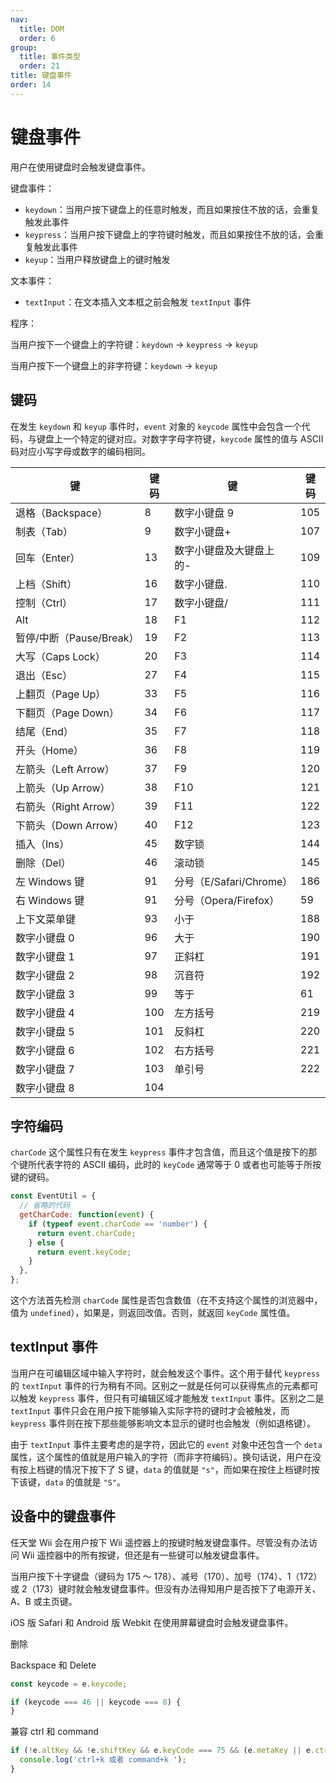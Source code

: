 ```yaml
---
nav:
  title: DOM
  order: 6
group:
  title: 事件类型
  order: 21
title: 键盘事件
order: 14
---
```


# 键盘事件

用户在使用键盘时会触发键盘事件。

键盘事件：

- `keydown`：当用户按下键盘上的任意时触发，而且如果按住不放的话，会重复触发此事件
- `keypress`：当用户按下键盘上的字符键时触发，而且如果按住不放的话，会重复触发此事件
- `keyup`：当用户释放键盘上的键时触发

文本事件：

- `textInput`：在文本插入文本框之前会触发 `textInput` 事件

程序：

当用户按下一个键盘上的字符键：`keydown` -> `keypress` -> `keyup`

当用户按下一个键盘上的非字符键：`keydown` -> `keyup`

## 键码

在发生 `keydown` 和 `keyup` 事件时，`event` 对象的 `keycode` 属性中会包含一个代码，与键盘上一个特定的键对应。对数字字母字符键，`keycode` 属性的值与 ASCII 码对应小写字母或数字的编码相同。

| 键                       | 键码 | 键                      | 键码 |
| ------------------------ | ---- | ----------------------- | ---- |
| 退格（Backspace）        | 8    | 数字小键盘 9            | 105  |
| 制表（Tab）              | 9    | 数字小键盘+             | 107  |
| 回车（Enter）            | 13   | 数字小键盘及大键盘上的- | 109  |
| 上档（Shift）            | 16   | 数字小键盘.             | 110  |
| 控制（Ctrl）             | 17   | 数字小键盘/             | 111  |
| Alt                      | 18   | F1                      | 112  |
| 暂停/中断（Pause/Break） | 19   | F2                      | 113  |
| 大写（Caps Lock）        | 20   | F3                      | 114  |
| 退出（Esc）              | 27   | F4                      | 115  |
| 上翻页（Page Up）        | 33   | F5                      | 116  |
| 下翻页（Page Down）      | 34   | F6                      | 117  |
| 结尾（End）              | 35   | F7                      | 118  |
| 开头（Home）             | 36   | F8                      | 119  |
| 左箭头（Left Arrow）     | 37   | F9                      | 120  |
| 上箭头（Up Arrow）       | 38   | F10                     | 121  |
| 右箭头（Right Arrow）    | 39   | F11                     | 122  |
| 下箭头（Down Arrow）     | 40   | F12                     | 123  |
| 插入（Ins）              | 45   | 数字锁                  | 144  |
| 删除（Del）              | 46   | 滚动锁                  | 145  |
| 左 Windows 键            | 91   | 分号（E/Safari/Chrome） | 186  |
| 右 Windows 键            | 91   | 分号（Opera/Firefox）   | 59   |
| 上下文菜单键             | 93   | 小于                    | 188  |
| 数字小键盘 0             | 96   | 大于                    | 190  |
| 数字小键盘 1             | 97   | 正斜杠                  | 191  |
| 数字小键盘 2             | 98   | 沉音符                  | 192  |
| 数字小键盘 3             | 99   | 等于                    | 61   |
| 数字小键盘 4             | 100  | 左方括号                | 219  |
| 数字小键盘 5             | 101  | 反斜杠                  | 220  |
| 数字小键盘 6             | 102  | 右方括号                | 221  |
| 数字小键盘 7             | 103  | 单引号                  | 222  |
| 数字小键盘 8             | 104  |                         |      |

## 字符编码

`charCode` 这个属性只有在发生 `keypress` 事件才包含值，而且这个值是按下的那个键所代表字符的 ASCⅡ 编码，此时的 `keyCode` 通常等于 0 或者也可能等于所按键的键码。

```js
const EventUtil = {
  // 省略的代码
  getCharCode: function(event) {
    if (typeof event.charCode == 'number') {
      return event.charCode;
    } else {
      return event.keyCode;
    }
  },
};
```

这个方法首先检测 `charCode` 属性是否包含数值（在不支持这个属性的浏览器中，值为 `undefined`），如果是，则返回改值。否则，就返回 `keyCode` 属性值。

## textInput 事件

当用户在可编辑区域中输入字符时，就会触发这个事件。这个用于替代 `keypress` 的 `textInput` 事件的行为稍有不同。区别之一就是任何可以获得焦点的元素都可以触发 `keypress` 事件，但只有可编辑区域才能触发 `textInput` 事件。区别之二是 `textInput` 事件只会在用户按下能够输入实际字符的键时才会被触发，而 `keypress` 事件则在按下那些能够影响文本显示的键时也会触发（例如退格键）。

由于 `textInput` 事件主要考虑的是字符，因此它的 `event` 对象中还包含一个 `deta` 属性，这个属性的值就是用户输入的字符（而非字符编码）。换句话说，用户在没有按上档键的情况下按下了 S 键，`data` 的值就是 `"s"`，而如果在按住上档键时按下该键，`data` 的值就是 `"S"`。

## 设备中的键盘事件

任天堂 Wii 会在用户按下 Wii 遥控器上的按键时触发键盘事件。尽管没有办法访问 Wii 遥控器中的所有按键，但还是有一些键可以触发键盘事件。

当用户按下十字键盘（键码为 175 ～ 178）、减号（170）、加号（174）、1（172）或 2（173）键时就会触发键盘事件。但没有办法得知用户是否按下了电源开关、A、B 或主页键。

iOS 版 Safari 和 Android 版 Webkit 在使用屏幕键盘时会触发键盘事件。

删除

Backspace 和 Delete

```js
const keycode = e.keycode;

if (keycode === 46 || keycode === 8) {
}
```

兼容 ctrl 和 command

```js
if (!e.altKey && !e.shiftKey && e.keyCode === 75 && (e.metaKey || e.ctrlKey)) {
  console.log('ctrl+k 或者 command+k ');
}
```
